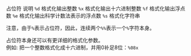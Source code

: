 占位符	 说明
`%d`	格式化输出整数
`%x`    格式化输出十六进制整数
`%f`	格式化输出浮点数
`%e`	格式化输出科学计数法表示的浮点数
`%s`    格式化字符串

注意，由于`%`表示占位符，因此，连续两个`%%`表示一个`%`字符本身。

占位符本身还可以有更详细的格式化参数。<br>
例如: 把一个整数格式化成十六进制，并用0补足8位：`%08x`
